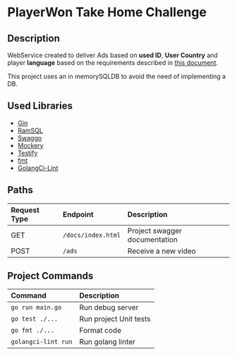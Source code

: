 # PlayerWon Take Home Challenge

## Description
WebService created to deliver Ads based on **used ID**, **User Country** and player **language** based on the requirements described in [this document](https://gist.github.com/victorhurdugaci/c168d5e8e5befaac1dbf334470166220).

This project uses an in memorySQLDB to avoid the need of implementing a DB.

## Used Libraries
- [Gin](https://gin-gonic.com)
- [RamSQL](https://github.com/proullon/ramsql)
- [Swaggo](https://github.com/swaggo/swag)
- [Mockery](https://github.com/vektra/mockery)
- [Testify](https://github.com/stretchr/testify)
- [fmt](https://pkg.go.dev/fmt)
- [GolangCi-Lint](https://golangci-lint.run/)


## Paths
| Request Type | Endpoint | Description |
|:-- |:-- |:-- |
| GET | `/docs/index.html` | Project swagger documentation |
| POST | `/ads` | Receive a new video |


## Project Commands
| Command               | Description           |
| :--                   |:--                    |
| `go run main.go`      | Run debug server      |
| `go test ./...`       | Run project Unit tests|
| `go fmt ./...`        | Format code           |
| `golangci-lint run`   | Run golang linter     |